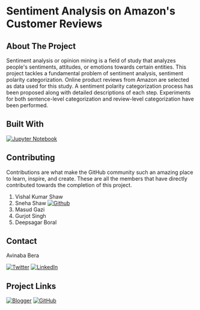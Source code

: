 <!-- TITLE -->

# Sentiment Analysis on Amazon's Customer Reviews

<!-- ABOUT THE PROJECT -->

## About The Project

Sentiment analysis or opinion mining is a field of study that analyzes people's sentiments, attitudes, or emotions towards certain entities. This project tackles a fundamental problem of sentiment analysis, sentiment polarity categorization. Online product reviews from Amazon are selected as data used for this study. A sentiment polarity categorization process has been proposed along with detailed descriptions of each step. Experiments for both sentence-level categorization and review-level categorization have been performed.

<!-- BUILT WITH -->

## Built With

[![Jupyter Notebook][jupiter-shield]][jupiter-url]

<!-- CONTRIBUTING -->

## Contributing

Contributions are what make the GitHub community such an amazing place to learn, inspire, and create. These are all the members that have directly contributed towards the completion of this project.

1. Vishal Kumar Shaw
2. Sneha Shaw [![Github][github-shield]][github-url]
3. Masud Gazi
4. Gurjot Singh
5. Deepsagar Boral

<!-- CONTACT -->

## Contact

Avinaba Bera

[![Twitter][twitter-shield]][twitter-url]
[![LinkedIn][linkedin-shield]][linkedin-url]

<!-- PROJECT LINKS -->

## Project Links

[![Blogger][blogger-shield]][blogger-url]
[![GitHub][github-shield]][github-url]

<!-- MARKDOWNS -->

[twitter-shield]: https://img.shields.io/badge/Twitter-%231DA1F2.svg?style=for-the-badge&logo=Twitter&logoColor=white
[twitter-url]: https://twitter.com/IainSchneider

[linkedin-shield]: https://img.shields.io/badge/linkedin-%230077B5.svg?style=for-the-badge&logo=linkedin&logoColor=white
[linkedin-url]: https://www.linkedin.com/in/avinaba-bera

[blogger-shield]: https://img.shields.io/badge/Blogger-FF5722?style=for-the-badge&logo=blogger&logoColor=white
[blogger-url]: https://uemkprojects2023.blogspot.com/2022/08/sentiment-analysis-on-amazons-customer.html

[github-shield]: https://img.shields.io/badge/github-%23121011.svg?style=for-the-badge&logo=github&logoColor=white
[github-url]: https://github.com/avimax37/Sentiment-Analysis-on-Amazon-s-Customer-Review

[jupiter-shield]: https://img.shields.io/badge/jupyter-%23FA0F00.svg?style=for-the-badge&logo=jupyter&logoColor=white
[jupiter-url]: https://jupyter.org
